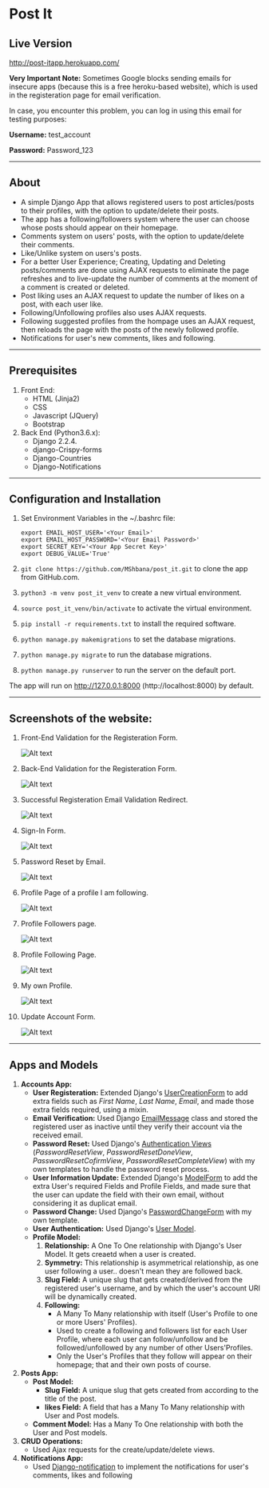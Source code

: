 # Post It

## Live Version
http://post-itapp.herokuapp.com/

**Very Important Note:** Sometimes Google blocks sending emails for insecure apps (because this is a free heroku-based website), which is used in the registeration page for email verification.

In case, you encounter this problem, you can log in using this email for testing purposes:

**Username:** test_account

**Password:** Password_123

---

## About

* A simple Django App that allows registered users to post articles/posts to their profiles, with the option to update/delete their posts.
* The app has a following/followers system where the user can choose whose posts should appear on their homepage.
* Comments system on users' posts, with the option to update/delete their comments.
* Like/Unlike system on users's posts.
* For a better User Experience; Creating, Updating and Deleting posts/comments are done using AJAX requests to eliminate the page refreshes and to live-update the number of comments at the moment of a comment is created or deleted.
* Post liking uses an AJAX request to update the number of likes on a post, with each user like.
* Following/Unfollowing profiles also uses AJAX requests.
* Following suggested profiles from the hompage uses an AJAX request, then reloads the page with the posts of the newly followed profile.
* Notifications for user's new comments, likes and following.

---

## Prerequisites

1. Front End:
    * HTML (Jinja2)
    * CSS
    * Javascript (JQuery)
    * Bootstrap
2. Back End (Python3.6.x):
    * Django 2.2.4.
    * django-Crispy-forms
    * Django-Countries
    * Django-Notifications

---

## Configuration and Installation

1. Set Environment Variables in the ~/.bashrc file:

    ```
    export EMAIL_HOST_USER='<Your Email>'
    export EMAIL_HOST_PASSWORD='<Your Email Password>'
    export SECRET_KEY='<Your App Secret Key>'
    export DEBUG_VALUE='True'
    ```

2. `git clone https://github.com/MShbana/post_it.git` to clone the app from GitHub.com.
3. `python3 -m venv post_it_venv` to create a new virtual environment.
4. `source post_it_venv/bin/activate` to activate the virtual environment.

5. `pip install -r requirements.txt` to install the required software.

6. `python manage.py makemigrations` to set the database migrations.

7. `python manage.py migrate` to run the database migrations.

8. `python manage.py runserver` to run the server on the default port.

The app will run on http://127.0.0.1:8000 (http://localhost:8000) by default.

---

## Screenshots of the website:

1. Front-End Validation for the Registeration Form.

    ![Alt text][site_img1]

2. Back-End Validation for the Registeration Form.

    ![Alt text][site_img2]

3. Successful Registeration Email Validation Redirect. 

    ![Alt text][site_img3]


4. Sign-In Form.

    ![Alt text][site_img4]

5. Password Reset by Email.

    ![Alt text][site_img5]

6. Profile Page of a profile I am following.

    ![Alt text][site_img6]

1. Profile Followers page.

    ![Alt text][site_img7]

2. Profile Following Page.

    ![Alt text][site_img8]

3. My own Profile.

    ![Alt text][site_img9]


10. Update Account Form.

    ![Alt text][site_img10]

---

## Apps and Models

1. **Accounts App:**
    * **User Registeration:** Extended Django's [UserCreationForm][link_UserCreationForm] to add extra fields such as *First Name*, *Last Name*, *Email*, and made those extra fields required, using a mixin.
    * **Email Verification:** Used Django [EmailMessage][link_EmailMessage] class and stored the registered user as inactive until they verify their account via the received email.
    * **Password Reset:** Used Django's [Authentication Views][link_authentication_views] (*PasswordResetView*, *PasswordResetDoneView*, *PasswordResetCofirmView*, *PasswordResetCompleteView*) with my own templates to handle the password reset process.
    * **User Information Update:** Extended Django's [ModelForm][link_ModelForm] to add the extra User's required Fields and Profile Fields, and made sure that the user can update the field with their own email, without considering it as duplicat email.
    * **Password Change:** Used Django's [PasswordChangeForm][link_PasswordChangeForm] with my own template.
    * **User Authentication:** Used Django's [User Model][link_user_model].
    * **Profile Model:**
        1. **Relationship:** A One To One relationship with Django's User Model. It gets creaetd when a user is created.
        2. **Symmetry:** This relationship is asymmetrical relationship, as one user following a user.. doesn't mean they are followed back.
        3. **Slug Field:** A unique slug that gets created/derived from the registered user's username, and by which the user's account URI will be dynamically created.
        4. **Following:**
            * A Many To Many relationship with itself (User's Profile to one or more Users' Profiles).
            * Used to create a following and followers list for each User Profile, where each user can follow/unfollow and be followed/unfollowed by any number of other Users'Profiles.
            * Only the User's Profiles that they follow will appear on their homepage; that and their own posts of course.
2. **Posts App:**
    * **Post Model:**
        * **Slug Field:** A unique slug that gets created from according to the title of the post.
        * **likes Field:** A field that has a Many To Many relationship with User and Post models.
    * **Comment Model:** Has a Many To One relationship with both the User and Post models.
3. **CRUD Operations:**
    * Used Ajax requests for the create/update/delete views.
4. **Notifications App:**
    * Used [Django-notification][link_django_notifications] to implement the notifications for user's comments, likes and following


[//]:  # (Links and images relative paths)

[link_UserCreationForm]: https://docs.djangoproject.com/en/2.2/topics/auth/default/#django.contrib.auth.forms.UserCreationForm>
[link_EmailMessage]: <https://docs.djangoproject.com/en/2.2/topics/email/>
[link_authentication_views]: <https://docs.djangoproject.com/en/2.2/topics/auth/default/>
[link_ModelForm]: <https://docs.djangoproject.com/en/2.2/topics/forms/modelforms/>
[link_PasswordChangeForm]: <https://docs.djangoproject.com/en/2.2/topics/auth/default/#django.contrib.auth.forms.PasswordChangeForm>
[link_user_model]: <https://docs.djangoproject.com/en/2.2/ref/contrib/auth/>
[link_django_notifications]: <https://github.com/django-notifications/django-notifications/>


[site_img1]: <./base/static/screenshots/1.png?raw=true>
[site_img2]: <./base/static/screenshots/2.png?raw=true>
[site_img3]: <./base/static/screenshots/3.png?raw=true>
[site_img4]: <./base/static/screenshots/4.png?raw=true>
[site_img5]: <./base/static/screenshots/5.png?raw=true>
[site_img6]: <./base/static/screenshots/6.png?raw=true>
[site_img7]: <./base/static/screenshots/7.png?raw=true>
[site_img8]: <./base/static/screenshots/8.png?raw=true>
[site_img9]: <./base/static/screenshots/9.png?raw=true>
[site_img10]: <./base/static/screenshots/10.png?raw=true>
[site_img11]: <./base/static/screenshots/11.png?raw=true>
[site_img12]: <./base/static/screenshots/12.png?raw=true>



